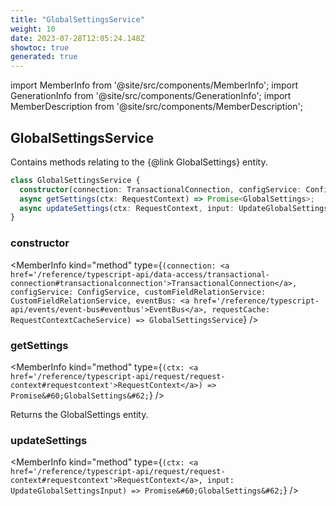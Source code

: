 ```yaml
---
title: "GlobalSettingsService"
weight: 10
date: 2023-07-28T12:05:24.148Z
showtoc: true
generated: true
---
```

<!-- This file was generated from the Vendure source. Do not modify. Instead, re-run the "docs:build" script -->
import MemberInfo from '@site/src/components/MemberInfo';
import GenerationInfo from '@site/src/components/GenerationInfo';
import MemberDescription from '@site/src/components/MemberDescription';


## GlobalSettingsService

<GenerationInfo sourceFile="packages/core/src/service/services/global-settings.service.ts" sourceLine="21" packageName="@vendure/core" />

Contains methods relating to the {@link GlobalSettings} entity.

```ts title="Signature"
class GlobalSettingsService {
  constructor(connection: TransactionalConnection, configService: ConfigService, customFieldRelationService: CustomFieldRelationService, eventBus: EventBus, requestCache: RequestContextCacheService)
  async getSettings(ctx: RequestContext) => Promise<GlobalSettings>;
  async updateSettings(ctx: RequestContext, input: UpdateGlobalSettingsInput) => Promise<GlobalSettings>;
}
```

<div className="members-wrapper">

### constructor

<MemberInfo kind="method" type={`(connection: <a href='/reference/typescript-api/data-access/transactional-connection#transactionalconnection'>TransactionalConnection</a>, configService: ConfigService, customFieldRelationService: CustomFieldRelationService, eventBus: <a href='/reference/typescript-api/events/event-bus#eventbus'>EventBus</a>, requestCache: RequestContextCacheService) => GlobalSettingsService`}   />


### getSettings

<MemberInfo kind="method" type={`(ctx: <a href='/reference/typescript-api/request/request-context#requestcontext'>RequestContext</a>) => Promise&#60;GlobalSettings&#62;`}   />

Returns the GlobalSettings entity.
### updateSettings

<MemberInfo kind="method" type={`(ctx: <a href='/reference/typescript-api/request/request-context#requestcontext'>RequestContext</a>, input: UpdateGlobalSettingsInput) => Promise&#60;GlobalSettings&#62;`}   />




</div>
